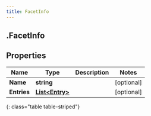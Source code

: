 ```yaml
---
title: FacetInfo
---
```

## .FacetInfo

## Properties

|Name | Type | Description | Notes|
|------------ | ------------- | ------------- | -------------|
| **Name** | **string** |  | [optional] |
| **Entries** | [**List&lt;Entry&gt;**](Entry.html) |  | [optional] |
{: class="table table-striped"}


